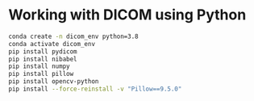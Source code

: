 # Working with DICOM using Python



```bash
conda create -n dicom_env python=3.8
conda activate dicom_env
pip install pydicom
pip install nibabel
pip install numpy
pip install pillow
pip install opencv-python
pip install --force-reinstall -v "Pillow==9.5.0"
```

